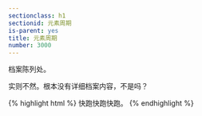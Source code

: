 ```yaml
---
sectionclass: h1
sectionid: 元素周期
is-parent: yes
title: 元素周期
number: 3000
---
```

档案陈列处。

实则不然。根本没有详细档案内容，不是吗？

{% highlight html %}
快跑快跑快跑。
{% endhighlight %}